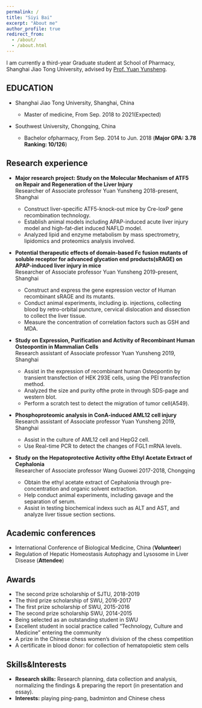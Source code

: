 ```yaml
---
permalink: /
title: "Siyi Bai"
excerpt: "About me"
author_profile: true
redirect_from: 
  - /about/
  - /about.html
---
```


I am currently a third-year Graduate student at School of Pharmacy, Shanghai Jiao Tong University, advised by [Prof. Yuan Yunsheng](http://pharm.sjtu.edu.cn/szdy/2889.html). 

EDUCATION
------
* Shanghai Jiao Tong University, Shanghai, China
  *	Master of medicine, From Sep. 2018 to 2021(Expected)

* Southwest University, Chongqing, China
  *	Bachelor ofpharmacy, From Sep. 2014 to Jun. 2018 (<b>Major GPA: 3.78 Ranking: 10/126</b>)


Research experience
------
* <b>Major research project: Study on the Molecular Mechanism of ATF5 on Repair and Regeneration of the Liver Injury</b>
  <br />Researcher of Associate professor Yuan Yunsheng      2018-present, Shanghai
  *	Construct liver-specific ATF5-knock-out mice by Cre-loxP gene recombination technology.
  * Establish animal models including APAP-induced acute liver injury model and high-fat-diet induced NAFLD model.
  * Analyzed lipid and enzyme metabolism by mass spectrometry, lipidomics and proteomics analysis involved.

*	<b>Potential therapeutic effects of domain-based Fc fusion mutants of soluble receptor for advanced glycation end products(sRAGE) on APAP-induced liver injury in mice</b>
  <br />Researcher of Associate professor Yuan Yunsheng      2019-present, Shanghai
    *	Construct and express the gene expression vector of Human recombinant sRAGE and its mutants.
    * Conduct animal experiments, including ip. injections, collecting blood by retro-orbital puncture, cervical dislocation and dissection to collect the liver tissue.
    * Measure the concentration of correlation factors such as GSH and MDA.

* <b>Study on Expression, Purification and Activity of Recombinant Human Osteopontin in Mammalian Cells</b>
  <br />Research assistant of Associate professor Yuan Yunsheng       2019, Shanghai
  * Assist in the expression of recombinant human Osteopontin by transient transfection of HEK 293E cells, using the PEI transfection method.
  * Analyzed the size and purity ofthe prote in through SDS-page and western blot.
  * Perform a scratch test to detect the migration of tumor cell(A549).

* <b>Phosphoproteomic analysis in ConA-induced AML12 cell injury</b>
  <br />Research assistant of Associate professor Yuan Yunsheng        2019, Shanghai
  * Assist in the culture of AML12 cell and HepG2 cell.
  * Use Real-time PCR to detect the changes of FGL1 mRNA levels.

* <b>Study on the Hepatoprotective Activity ofthe Ethyl Acetate Extract of Cephalonia</b>
  <br />Researcher of Associate professor Wang Guowei             2017-2018, Chongqing
  * Obtain the ethyl acetate extract of Cephalonia through pre-concentration and organic solvent extraction.
  * Help conduct animal experiments, including gavage and the separation of serum.
  * Assist in testing biochemical indexs such as ALT and AST, and analyze liver tissue section sections.


Academic conferences
------
* International Conference of Biological Medicine, China (<b>Volunteer</b>)
* Regulation of Hepatic Homeostasis Autophagy and Lysosome in Liver Disease (<b>Attendee</b>)


Awards
------
* The second prize scholarship of SJTU, 2018-2019
* The third prize scholarship of SWU, 2016-2017
* The first prize scholarship of SWU, 2015-2016
* The second prize scholarship SWU, 2014-2015
* Being selected as an outstanding student in SWU
* Excellent student in social practice called “Technology, Culture and Medicine” entering the community
* A prize in the Chinese chess women’s division of the chess competition
* A certificate in blood donor: for collection of hematopoietic stem cells


Skills&Interests
------
* <b>Research skills:</b> Research planning, data collection and analysis, normalizing the findings & preparing the report (in presentation and essay).
* <b>Interests:</b> playing ping-pang, badminton and Chinese chess

